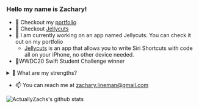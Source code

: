 <!--
**ActuallyZach/ActuallyZach** is a ✨ _special_ ✨ repository because its `README.md` (this file) appears on your GitHub profile..
!-->
### Hello my name is Zachary!
- 🔗 Checkout my [portfolio](http://actuallyzach.github.io)
- 🔗 Checkout [Jellycuts](http://Jellycuts.com)
- 📱 I am currently working on an app named Jellycuts. You can check it out on my portfolio
  - [Jellycuts](http://Jellycuts.com) is an app that allows you to write Siri Shortcuts with code all on your iPhone, no other device needed.
- 🏅WWDC20 Swift Student Challenge winner
<details>
  <summary> 💪 What are my strengths?</summary>
  
  - I am good at creating iOS apps in swift.
  
  - UI/UX design

  - Problem solving

  - Game development
</details>


- 📫 You can reach me at zachary.lineman@gmail.com

![ActuallyZachs's github stats](https://github-readme-stats.vercel.app/api?username=actuallyzach&show_icons=true&theme=onedark)
